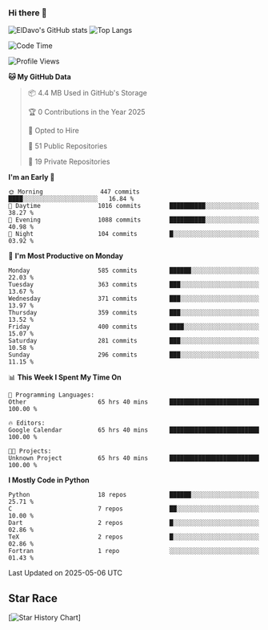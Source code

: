 ### Hi there 👋
![ElDavo's GitHub stats](https://github-readme-stats.vercel.app/api?username=ElDavoo&show_icons=true&theme=chartreuse-dark)
![Top Langs](https://github-readme-stats.vercel.app/api/top-langs/?username=ElDavoo&theme=chartreuse-dark&layout=compact)

<!--START_SECTION:waka-->
![Code Time](http://img.shields.io/badge/Code%20Time-2%2C969%20hrs%2039%20mins-blue)

![Profile Views](http://img.shields.io/badge/Profile%20Views-0-blue)

**🐱 My GitHub Data** 

> 📦 4.4 MB Used in GitHub's Storage 
 > 
> 🏆 0 Contributions in the Year 2025
 > 
> 💼 Opted to Hire
 > 
> 📜 51 Public Repositories 
 > 
> 🔑 19 Private Repositories 
 > 
**I'm an Early 🐤** 

```text
🌞 Morning                447 commits         ████░░░░░░░░░░░░░░░░░░░░░   16.84 % 
🌆 Daytime                1016 commits        ██████████░░░░░░░░░░░░░░░   38.27 % 
🌃 Evening                1088 commits        ██████████░░░░░░░░░░░░░░░   40.98 % 
🌙 Night                  104 commits         █░░░░░░░░░░░░░░░░░░░░░░░░   03.92 % 
```
📅 **I'm Most Productive on Monday** 

```text
Monday                   585 commits         ██████░░░░░░░░░░░░░░░░░░░   22.03 % 
Tuesday                  363 commits         ███░░░░░░░░░░░░░░░░░░░░░░   13.67 % 
Wednesday                371 commits         ███░░░░░░░░░░░░░░░░░░░░░░   13.97 % 
Thursday                 359 commits         ███░░░░░░░░░░░░░░░░░░░░░░   13.52 % 
Friday                   400 commits         ████░░░░░░░░░░░░░░░░░░░░░   15.07 % 
Saturday                 281 commits         ███░░░░░░░░░░░░░░░░░░░░░░   10.58 % 
Sunday                   296 commits         ███░░░░░░░░░░░░░░░░░░░░░░   11.15 % 
```


📊 **This Week I Spent My Time On** 

```text
💬 Programming Languages: 
Other                    65 hrs 40 mins      █████████████████████████   100.00 % 

🔥 Editors: 
Google Calendar          65 hrs 40 mins      █████████████████████████   100.00 % 

🐱‍💻 Projects: 
Unknown Project          65 hrs 40 mins      █████████████████████████   100.00 % 
```

**I Mostly Code in Python** 

```text
Python                   18 repos            ██████░░░░░░░░░░░░░░░░░░░   25.71 % 
C                        7 repos             ██░░░░░░░░░░░░░░░░░░░░░░░   10.00 % 
Dart                     2 repos             █░░░░░░░░░░░░░░░░░░░░░░░░   02.86 % 
TeX                      2 repos             █░░░░░░░░░░░░░░░░░░░░░░░░   02.86 % 
Fortran                  1 repo              ░░░░░░░░░░░░░░░░░░░░░░░░░   01.43 % 
```




 Last Updated on 2025-05-06 UTC
<!--END_SECTION:waka-->

## Star Race

[![Star History Chart](https://api.star-history.com/svg?repos=ElDavoo/WhatsApp-Crypt14-Crypt15-Decrypter,ElDavoo/TuringOS,EliteAndroidApps/WhatsApp-Crypt12-Decrypter,KnugiHK/Whatsapp-Chat-Exporter&type=Date)]

